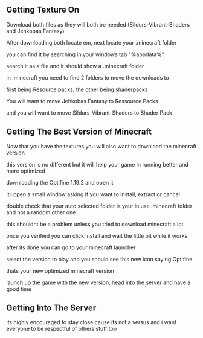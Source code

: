 Getting Texture On
------------

Download both files as they will both be needed (Sildurs-Vibrant-Shaders and Jehkobas Fantasy)

After downloading both locate em, next locate your .minecraft folder

you can find it by searching in your windows tab "%appdata%"

search it as a file and it should show a .minecraft folder

in .minecraft you need to find 2 folders to move the downloads to

first being Resource packs, the other being shaderpacks

You will want to move Jehkobas Fantasy to Ressource Packs

and you will want to move Sildurs-Vibrant-Shaders to Shader Pack

Getting The Best Version of Minecraft
----------------------------------------------------------
Now that you have the textures you will also want to download the minecraft version

this version is no different but it will help your game in running better and more optimized

downloading the Optifine 1.19.2 and open it

itll open a small window asking if you want to install, extract or cancel

double check that your auto selected folder is your in use .minecraft folder and not a random other one

this shouldnt be a problem unless you tried to download minecraft a lot

once you verified you can click install and wait the little bit while it works

after its done you can go to your minecraft launcher

select the version to play and you should see this new icon saying Optifine

thats your new optimized minecraft version

launch up the game with the new version, head into the server and have a good time

Getting Into The Server
-------------------------------------------------------
its highly encouraged to stay close cause its not a versus and i want everyone to be respectful of others stuff too
